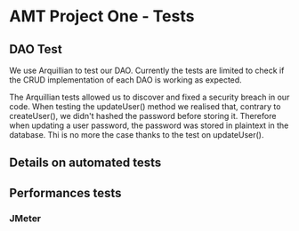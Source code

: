 # AMT Project One - Tests

## DAO Test

We use Arquillian to test our DAO. Currently the tests are limited to check if the CRUD implementation of each DAO is working as expected.

The Arquillian tests allowed us to discover and fixed a security breach in our code.
When testing the updateUser() method we realised that, contrary to createUser(), we didn't hashed the password before storing it. Therefore when updating a user password, the password was stored in plaintext in the database. Thi is no more the case thanks to the test on updateUser().

## Details on automated tests

## Performances tests

### JMeter

